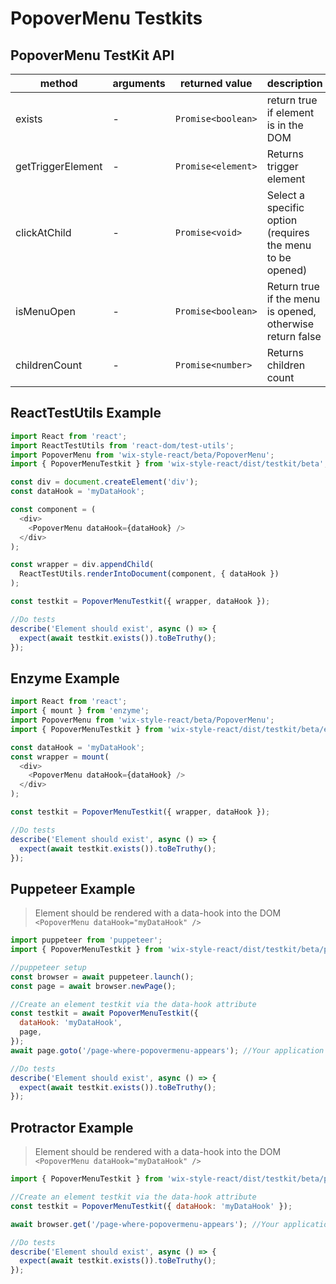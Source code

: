 # PopoverMenu Testkits

## PopoverMenu TestKit API

| method            | arguments | returned value     | description                                               |
| ----------------- | --------- | ------------------ | --------------------------------------------------------- |
| exists            | -         | `Promise<boolean>` | return true if element is in the DOM                      |
| getTriggerElement | -         | `Promise<element>` | Returns trigger element                                   |
| clickAtChild      | -         | `Promise<void>`    | Select a specific option (requires the menu to be opened) |
| isMenuOpen        | -         | `Promise<boolean>` | Return true if the menu is opened, otherwise return false |
| childrenCount     | -         | `Promise<number>`  | Returns children count                                    |

## ReactTestUtils Example

```javascript
import React from 'react';
import ReactTestUtils from 'react-dom/test-utils';
import PopoverMenu from 'wix-style-react/beta/PopoverMenu';
import { PopoverMenuTestkit } from 'wix-style-react/dist/testkit/beta';

const div = document.createElement('div');
const dataHook = 'myDataHook';

const component = (
  <div>
    <PopoverMenu dataHook={dataHook} />
  </div>
);

const wrapper = div.appendChild(
  ReactTestUtils.renderIntoDocument(component, { dataHook })
);

const testkit = PopoverMenuTestkit({ wrapper, dataHook });

//Do tests
describe('Element should exist', async () => {
  expect(await testkit.exists()).toBeTruthy();
});
```

## Enzyme Example

```javascript
import React from 'react';
import { mount } from 'enzyme';
import PopoverMenu from 'wix-style-react/beta/PopoverMenu';
import { PopoverMenuTestkit } from 'wix-style-react/dist/testkit/beta/enzyme';

const dataHook = 'myDataHook';
const wrapper = mount(
  <div>
    <PopoverMenu dataHook={dataHook} />
  </div>
);

const testkit = PopoverMenuTestkit({ wrapper, dataHook });

//Do tests
describe('Element should exist', async () => {
  expect(await testkit.exists()).toBeTruthy();
});
```

## Puppeteer Example

> Element should be rendered with a data-hook into the DOM `<PopoverMenu dataHook="myDataHook" />`

```javascript
import puppeteer from 'puppeteer';
import { PopoverMenuTestkit } from 'wix-style-react/dist/testkit/beta/puppeteer';

//puppeteer setup
const browser = await puppeteer.launch();
const page = await browser.newPage();

//Create an element testkit via the data-hook attribute
const testkit = await PopoverMenuTestkit({
  dataHook: 'myDataHook',
  page,
});
await page.goto('/page-where-popovermenu-appears'); //Your application url

//Do tests
describe('Element should exist', async () => {
  expect(await testkit.exists()).toBeTruthy();
});
```

## Protractor Example

> Element should be rendered with a data-hook into the DOM `<PopoverMenu dataHook="myDataHook" />`

```javascript
import { PopoverMenuTestkit } from 'wix-style-react/dist/testkit/beta/protractor';

//Create an element testkit via the data-hook attribute
const testkit = PopoverMenuTestkit({ dataHook: 'myDataHook' });

await browser.get('/page-where-popovermenu-appears'); //Your application url

//Do tests
describe('Element should exist', async () => {
  expect(await testkit.exists()).toBeTruthy();
});
```
